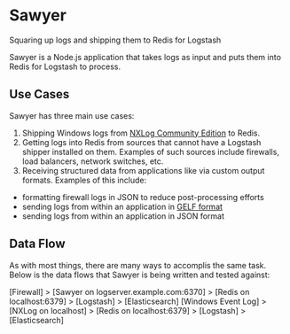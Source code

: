 # Sawyer

Squaring up logs and shipping them to Redis for Logstash

Sawyer is a Node.js application that takes logs as input and puts them into Redis for
Logstash to process.  

## Use Cases

Sawyer has three main use cases: 

1. Shipping Windows logs from [NXLog Community Edition][nxlog-ce] to Redis.
2. Getting logs into Redis from sources that cannot have a Logstash shipper installed 
  on them. Examples of such sources include firewalls, load balancers, network switches, etc.
3. Receiving structured data from applications like via custom output formats. Examples of
  this include:
  * formatting firewall logs in JSON to reduce post-processing efforts
  * sending logs from within an application in [GELF format][gelf-from-app]
  * sending logs from within an application in JSON format

## Data Flow

As with most things, there are many ways to accomplis the same task. Below is the data flows that
Sawyer is being written and tested against:

[Firewall] > [Sawyer on logserver.example.com:6370] > [Redis on localhost:6379] > [Logstash] > [Elasticsearch]
[Windows Event Log] > [NXLog on localhost] > [Redis on localhost:6379] > [Logstash] > [Elasticsearch]

[gelf-from-app]:http://docs.graylog.org/en/latest/pages/sending_data.html#gelf-sending-from-applications
[nxlog-ce]:http://nxlog.org/products/nxlog-community-edition
